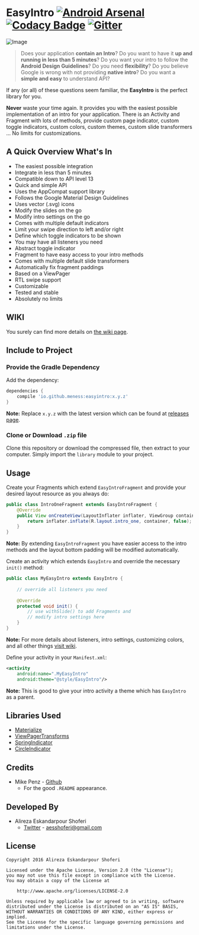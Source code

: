 # EasyIntro [![Android Arsenal](https://img.shields.io/badge/Android%20Arsenal-EasyIntro-green.svg?style=true)](https://android-arsenal.com/details/1/3448) [![Codacy Badge](https://api.codacy.com/project/badge/grade/e93c6273804a4dbc91a298a66fed99be)](https://www.codacy.com/app/aesshoferi/EasyIntro) [![Gitter](https://badges.gitter.im/meNESS/EasyIntro.svg)](https://gitter.im/meNESS/EasyIntro?utm_source=badge&utm_medium=badge&utm_campaign=pr-badge)
![Image](https://raw.githubusercontent.com/meNESS/EasyIntro/master/banner.png)
> Does your application **contain an Intro**? Do you want to have it **up and running in less than 5 minutes**? Do you want your intro to follow the **Android Design Guidelines**? Do you need **flexibility**? Do you believe Google is wrong with not providing **native intro**? Do you want a **simple and easy** to understand API?

If any (or all) of these questions seem familiar, the **EasyIntro** is the perfect library for you.

**Never** waste your time again. It provides you with the easiest possible implementation of an intro for your application. There is an Activity and Fragment with lots of methods, provide custom page indicator, custom toggle indicators, custom colors, custom themes, custom slide transformers … No limits for customizations.

## A Quick Overview What's In
* The easiest possible integration
* Integrate in less than 5 minutes
* Compatible down to API level 13
* Quick and simple API
* Uses the AppCompat support library
* Follows the Google Material Design Guidelines
* Uses vector (.svg) icons
* Modify the slides on the go
* Modify intro settings on the go
* Comes with multiple default indicators
* Limit your swipe direction to left and/or right
* Define which toggle indicators to be shown
* You may have all listeners you need
* Abstract toggle indicator
* Fragment to have easy access to your intro methods
* Comes with multiple default slide transformers
* Automatically fix fragment paddings
* Based on a ViewPager
* RTL swipe support
* Customizable
* Tested and stable
* Absolutely no limits

## WIKI
You surely can find more details on [the wiki page](https://github.com/meNESS/EasyIntro/wiki).

## Include to Project
### Provide the Gradle Dependency
Add the dependency:
```gradle
dependencies {
	compile 'io.github.meness:easyintro:x.y.z'
}
```
**Note:** Replace `x.y.z` with the latest version which can be found at [releases page](https://github.com/meNESS/EasyIntro/releases).
### Clone or Download `.zip` file
Clone this repository or download the compressed file, then extract to your computer. Simply import the `library` module to your project.

## Usage
Create your Fragments which extend `EasyIntroFragment` and provide your desired layout resource as you always do:
```java
public class IntroOneFragment extends EasyIntroFragment {
    @Override
    public View onCreateView(LayoutInflater inflater, ViewGroup container, Bundle savedInstanceState) {
        return inflater.inflate(R.layout.intro_one, container, false);
    }
}
```
**Note:** By extending `EasyIntroFragment` you have easier access to the intro methods and the layout bottom padding will be modified automatically.

Create an activity which extends `EasyIntro` and override the necessary `init()` method:
```java
public class MyEasyIntro extends EasyIntro {
    
    // override all listeners you need
    
    @Override
    protected void init() {
        // use withSlide() to add Fragments and
        // modify intro settings here
    }
}
```
**Note:** For more details about listeners, intro settings, customizing colors, and all other things [visit wiki](https://github.com/meNESS/EasyIntro/wiki).

Define your activity in your `Manifest.xml`:
```xml
<activity
	android:name=".MyEasyIntro"
	android:theme="@style/EasyIntro"/>
```
**Note:** This is good to give your intro activity a theme which has `EasyIntro` as a parent.

## Libraries Used
- [Materialize](https://github.com/mikepenz/Materialize)
- [ViewPagerTransforms](https://github.com/ToxicBakery/ViewPagerTransforms)
- [SpringIndicator](https://github.com/chenupt/SpringIndicator)
- [CircleIndicator](https://github.com/ongakuer/CircleIndicator)

## Credits
- Mike Penz - [Github](https://github.com/mikepenz)
    - For the good `.README` appearance.

## Developed By
- Alireza Eskandarpour Shoferi
    - [Twitter](https://twitter.com/enormoustheory) - [aesshoferi@gmail.com](mailto:aesshoferi@gmail.com)

## License
    Copyright 2016 Alireza Eskandarpour Shoferi
    
    Licensed under the Apache License, Version 2.0 (the "License");
    you may not use this file except in compliance with the License.
    You may obtain a copy of the License at
    
		http://www.apache.org/licenses/LICENSE-2.0
    
    Unless required by applicable law or agreed to in writing, software
    distributed under the License is distributed on an "AS IS" BASIS,
    WITHOUT WARRANTIES OR CONDITIONS OF ANY KIND, either express or implied.
    See the License for the specific language governing permissions and
    limitations under the License.
